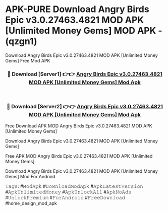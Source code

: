 # APK-PURE Download Angry Birds Epic v3.0.27463.4821 MOD APK [Unlimited Money Gems] MOD APK - (qzgn1)
Download Angry Birds Epic v3.0.27463.4821 MOD APK [Unlimited Money Gems] Free Mod APK

<div align="center">
<h3>🔴 Download [Server1] 👉👉 <a href="https://apk-comot.site?title=Angry_Birds_Epic_v3.0.27463.4821_MOD_APK_[Unlimited_Money_Gems]">Angry Birds Epic v3.0.27463.4821 MOD APK [Unlimited Money Gems] Mod Apk</a></h3><br>

<h3>🔴 Download [Server2] 👉👉 <a href="https://apk-comot.site?title=Angry_Birds_Epic_v3.0.27463.4821_MOD_APK_[Unlimited_Money_Gems]">Angry Birds Epic v3.0.27463.4821 MOD APK [Unlimited Money Gems] Mod Apk</a></h3>
</div>


Free Download APK MOD Angry Birds Epic v3.0.27463.4821 MOD APK [Unlimited Money Gems]

Download Angry Birds Epic v3.0.27463.4821 MOD APK [Unlimited Money Gems] 

Free APK MOD Angry Birds Epic v3.0.27463.4821 MOD APK [Unlimited Money Gems] 

Download Angry Birds Epic v3.0.27463.4821 MOD APK [Unlimited Money Gems] Mod For Android

𝚃𝚊𝚐𝚜: #𝙼𝚘𝚍𝙰𝚙𝚔 #𝙳𝚘𝚠𝚗𝚕𝚘𝚊𝚍𝙼𝚘𝚍𝙰𝚙𝚔 #𝙰𝚙𝚔𝙻𝚊𝚝𝚎𝚜𝚝𝚅𝚎𝚛𝚜𝚒𝚘𝚗 #𝙰𝚙𝚔𝚄𝚗𝚕𝚒𝚖𝚒𝚝𝚎𝚍𝙼𝚘𝚗𝚎𝚢 #𝙰𝚙𝚔𝚄𝚗𝚕𝚘𝚌𝚔𝙰𝚕𝚕 #𝙰𝚙𝚔𝙽𝚘𝙰𝚍𝚜 #𝚄𝚗𝚕𝚘𝚌𝚔𝙿𝚛𝚎𝚖𝚒𝚞𝚖 #𝙵𝚘𝚛𝙰𝚗𝚍𝚛𝚘𝚒𝚍 #𝙵𝚛𝚎𝚎𝙳𝚘𝚠𝚗𝚕𝚘𝚊𝚍 #home_design_mod_apk